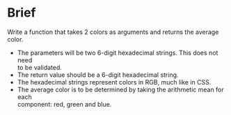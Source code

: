 # Brief

Write a function that takes 2 colors as arguments and returns the average color.

* The parameters will be two 6-digit hexadecimal strings. This does not need  
  to be validated.
* The return value should be a 6-digit hexadecimal string.
* The hexadecimal strings represent colors in RGB, much like in CSS.
* The average color is to be determined by taking the arithmetic mean for each  
  component: red, green and blue.
  